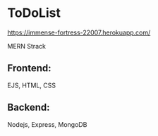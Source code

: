 # ToDoList

https://immense-fortress-22007.herokuapp.com/

MERN Strack

## Frontend: 
EJS, HTML, CSS
## Backend: 
Nodejs, Express, MongoDB


